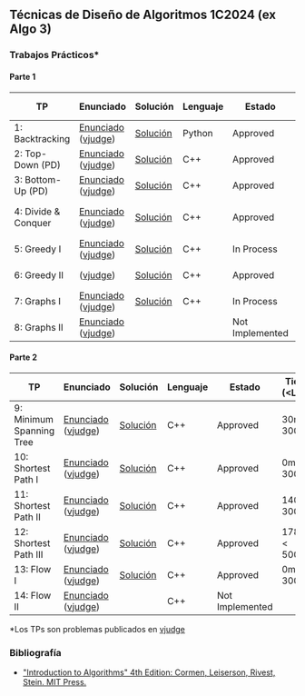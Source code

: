 ## Técnicas de Diseño de Algoritmos 1C2024 (ex Algo 3)

### Trabajos Prácticos*

#### Parte 1

| TP | Enunciado | Solución | Lenguaje | Estado | Tiempo (<Limite) |
|-----|-------------------------------------------------------------------------- |-------------------------------------------------------------------------| - | - | - |
| 1: Backtracking | [Enunciado](https://github.com/arielbakal/uba_tda/blob/main/TPs/TP1/enunciado.pdf) ([vjudge](https://vjudge.net/problem/UVA-11804)) | [Solución](https://github.com/arielbakal/uba_tda/blob/main/TPs/TP1/solucion.py) | Python | Approved | 40ms < 1000ms |
| 2: Top-Down (PD) | [Enunciado](https://github.com/arielbakal/uba_tda/blob/main/TPs/TP2/enunciado.pdf) ([vjudge](https://vjudge.net/problem/UVA-11790)) | [Solución](https://github.com/arielbakal/uba_tda/blob/main/TPs/TP2/solucion.cpp) | C++ | Approved | 130ms < 1000ms |
| 3: Bottom-Up (PD) | [Enunciado](https://github.com/arielbakal/uba_tda/blob/main/TPs/TP3/enunciado.pdf) ([vjudge](https://vjudge.net/problem/UVA-1231)) | [Solución](https://github.com/arielbakal/uba_tda/blob/main/TPs/TP3/solucion.cpp) | C++ | Approved | 420ms < 3000ms |
| 4: Divide & Conquer | [Enunciado](https://github.com/arielbakal/uba_tda/blob/main/TPs/TP4/enunciado.pdf) ([vjudge](https://vjudge.net/problem/CodeForces-559B)) | [Solución](https://github.com/arielbakal/uba_tda/blob/main/TPs/TP4/solucion.cpp) | C++ | Approved | 1765ms < 2000ms |
| 5: Greedy I | [Enunciado](https://github.com/arielbakal/uba_tda/blob/main/TPs/TP5/enunciado.pdf) ([vjudge](https://vjudge.net/problem/SPOJ-GERGOVIA)) | [Solución](https://github.com/arielbakal/uba_tda/blob/main/TPs/TP5/solucion.cpp) | C++ | In Process |  |
| 6: Greedy II | ([vjudge](https://vjudge.net/problem/CodeForces-1215C)) | [Solución](https://github.com/arielbakal/uba_tda/blob/main/TPs/TP6/solucion.cpp) | C++ | Approved | 186ms < 2000ms |
| 7: Graphs I | [Enunciado](https://github.com/arielbakal/uba_tda/blob/main/TPs/TP7/enunciado.pdf) ([vjudge](https://vjudge.net/problem/UVA-321)) | [Solución](https://github.com/arielbakal/uba_tda/blob/main/TPs/TP7/solucion.cpp) | C++ |In Process |  |
| 8: Graphs II | [Enunciado](https://github.com/arielbakal/uba_tda/blob/main/TPs/TP8/enunciado.pdf) ([vjudge](https://vjudge.net/problem/UVA-10765)) |  |  | Not Implemented |  |

#### Parte 2

| TP | Enunciado | Solución | Lenguaje | Estado | Tiempo (<Limite) |
|-----|-------------------------------------------------------------------------- |-------------------------------------------------------------------------| - | - | - |
| 9: Minimum Spanning Tree | [Enunciado](https://github.com/arielbakal/uba_tda/blob/main/TPs/TP9/enunciado.pdf) ([vjudge](https://vjudge.net/problem/UVA-1235)) | [Solución](https://github.com/arielbakal/uba_tda/blob/main/TPs/TP9/sol.cpp) | C++ | Approved | 30ms < 3000ms |
| 10: Shortest Path I | [Enunciado](https://github.com/arielbakal/uba_tda/blob/main/TPs/TP10/enunciado.pdf) ([vjudge](https://vjudge.net/problem/UVA-10801)) | [Solución](https://github.com/arielbakal/uba_tda/blob/main/TPs/TP10/sol.cpp) | C++ | Approved | 0ms < 3000ms |
| 11: Shortest Path II | [Enunciado](https://github.com/arielbakal/uba_tda/blob/main/TPs/TP11/enunciado.pdf) ([vjudge](https://vjudge.net/problem/UVA-515)) | [Solución](https://github.com/arielbakal/uba_tda/blob/main/TPs/TP11/sol.cpp) | C++ | Approved | 140ms < 3000ms |
| 12: Shortest Path III | [Enunciado](https://github.com/arielbakal/uba_tda/blob/main/TPs/TP12/enunciado.pdf) ([vjudge](https://vjudge.net/problem/UVA-13211)) | [Solución](https://github.com/arielbakal/uba_tda/blob/main/TPs/TP12/sol_dantzig.cpp) | C++ | Approved | 1780ms < 5000ms |
| 13: Flow I | [Enunciado](https://github.com/arielbakal/uba_tda/blob/main/TPs/TP13/enunciado.pdf) ([vjudge](https://vjudge.net/problem/UVA-11045)) | [Solución](https://github.com/arielbakal/uba_tda/blob/main/TPs/TP13/sol.cpp) | C++ | Approved | 0ms < 3000ms |
| 14: Flow II | [Enunciado](https://github.com/arielbakal/uba_tda/blob/main/TPs/TP14/enunciado.pdf) ([vjudge](https://vjudge.net/problem/UVA-11380)) |  | C++ | Not Implemented |  |

*Los TPs son problemas publicados en [vjudge](https://vjudge.net/)

### Bibliografía

- ["Introduction to Algorithms" 4th Edition: Cormen, Leiserson, Rivest, Stein. MIT Press.](https://dl.ebooksworld.ir/books/Introduction.to.Algorithms.4th.Leiserson.Stein.Rivest.Cormen.MIT.Press.9780262046305.EBooksWorld.ir.pdf)
